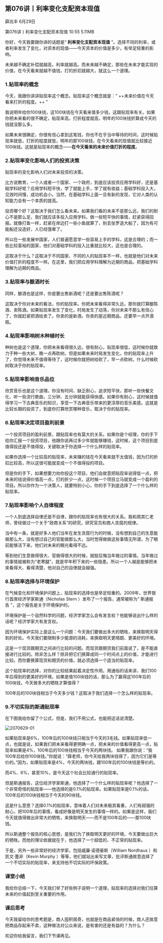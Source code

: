 

## 第076讲丨利率变化支配资本现值


薛兆丰
6月29日

第076讲丨利率变化支配资本现值
10:55 5.11MB


你好，今天我要跟你讲的话题是“ **利率变化支配资本现值** ”。选择不同的利率，或者利率发生了变化，对资本的现值——今天资本的价值是多少，有举足轻重的影响。

未来越不确定补偿就越高，利率就越高。而未来越不确定，那些在未来才能实现的价值，在今天看来就越不值钱，打的折扣就越大，就这么一个道理。

### 1.贴现率的概念

今天，我跟你讲讲贴现率这个概念。贴现率这个概念就是：“ ++未来价值在今天看来打折的程度。++ ”

我说明年给你100块钱，这100块钱在今天看来值多少钱，这跟贴现率有关。如果你把未来看的很不确定，贴现率高，打折程度就高，明年的100块钱折算成今天的钱就没那么多。

如果未来很确定，你很有信心拿到这笔钱，你也不在乎当中等待的时间，这时候贴现率就低，打折的程度就低，明年的那100块钱，在今天看来的现值就比较接近100块钱。这就是贴现率的概念——**在今天看来的未来价值打折的程度**。

### 2.贴现率变化影响人们的投资决策

贴现率的变化影响人们对未来投资的决策。

比方说教育，一个人或者一个国家、一个政府，到底应该投资应用学科好，还是基础学科好呢？应用学科短平快，学了就能上手，学了就有收益；基础学科投入大，见效时间慢，成功机会小。当然，在基础学科上面一旦有新的发现，它对人类的认知能力会有一个本质的提高。

投资哪个好？这取决于我们怎么看未来。如果我们看的未来不是那么远，我们的耐心不是那么足，我们就应该多投入应用学科，做一些短平快的事情，赶紧获得回报。就像打鱼一样，赶紧在岸边打一些小鱼就算了，别去张罗造大船了，因为有可能船还没造好，人已经饿晕了。

所以在一些发展中国家，人们普遍愿意学一些容易上手的学科，这是合理的；而一些比较富裕的国家，他们对基础学科的投入比重就比较大，这也是合理的。

这取决于什么？这取决于不同国家、不同的人的贴现率不一样，也就是他们对未来价值打折的程度不一样。在这里，我们把应用学科理解为近期的商品，把基础学科理解为远期的商品。

### 3.贴现率与酿酒时长

同样，酿酒也是这样，你是要出售新酒呢？还是要出售陈酒呢？

这取决于你对未来的看法，你的贴现率。你把未来看得非常久远，那你就打算酿陈酒、卖陈酒。如果贴现率发生了变化，时局发生了动荡，你对未来不那么有信心了，你就赶紧把酒给卖了。你卖的是新酒，你卖的是近期商品，还要早一点开酒瓶。

### 4.贴现率影响树木种植时长

种树也是这个道理，你把未来看得很久远，很有耐心，贴现率很低，这时候你就致力于种一些大树，晚一点再砍树。但是如果未来时局发生变化，你的贴现率上升了，你觉得未来不值得等待了，这时候你就把树给砍了，早一点砍树。什么时候砍树取决于你的贴现率。

### 5.贴现率影响音乐品位

欣赏音乐也是这个道理。你没有时间、缺乏耐心，追求短平快，那听一些快餐文化、听一些流行歌曲，三分钟、五分钟就能获得快感。如果你有耐心，这时候就值得学习一下古典音乐的知识，享受一下古典音乐带来的更淳厚的音乐美感。这就是比较长期的投资了，到底你打算欣赏哪种音乐，取决于你的贴现率。

### 6.贴现率决定项目盈利前景

一个投资项目的盈利前景，跟贴现率也有莫大的关系。如果你是个经理，你的手下给你汇报一个投资项目，他跟你说再过多少年就能够赚钱，这时候，这个项目到底值得投还是不值得投，关键取决于你选择一个什么样的贴现率。

如果你选择一个比较高的贴现率，未来赚的钱在今天看来就不太值钱，因为打的折扣比较高，所以这很可能就变成一个不值得投的项目。

但是你的手下，如果想要力劝你投这个项目，他们会故意把贴现率说得低一点，把未来的钱说得价值高一点，打的折少一点，这时候一个项目立马就变成一个盈利的项目。所以你作为一个决策人，就要特别小心，你的手下到底选择了一个什么样的贴现率。

### 7.贴现率影响个人自律程度

一个人到底选择自律还是不自律，跟你的贴现率也有很大的关系。我和周其仁老师，曾经做过一个关于“政商关系”的研究，研究官员和商人贪腐的规律。

当中有一条，就是好多人他们当年在发生贪腐行为的时候，没有想到自己的生意能做那么大，没有想过自己的官能做那么大，当时觉得做做这些事情无所谓，为了眼前能够活下来，他们对未来的眼光看得不远。

等到他们生意做得很大、官做得很大的时候，就挺后悔当年做过的事情。当年做过的事情就被称为“老寒腿”，就是早年积下来的一些隐患。所以一个人越是能够把未来看得大、看得清楚，他对自己的自律就会越强。

### 8.贴现率选择与环境保护

在气候变化和环境保护问题上，贴现率的选择也是举足轻重的。2009年，世界银行首席经济学家斯通（Nicholas Stern ）发布了一个报告，通常被称为“ 斯通报告 ”，这个报告是关于环境保护的。

环境保护是一个自然科学的问题，经济学家怎么会有发言权？他能够说出什么样的话呢？经济学家大有发言权。

因为环境保护实际上是这么一个问题：今天我们要做出多大的牺牲，来换取明天得到的好处。今天我们要限制多少能源的消耗，来换取明天更晴朗、更美好的环境。

这是一个现货跟期货之间进行比较的问题。而现货跟期货我们前面说了，是不能直接进行比较的。除非怎么样？除非把它们换算成同一个时间点上的价值，才能进行比较。而你要换算现货和期货的价值，就必须选择一个适当的贴现率。

这个贴现率的选择，对你的比较结果起着决定性作用。用通俗的话来讲，我们100年后得到的更美好的环境，如果是值100块钱的话，那么为了赢得这100年后的100块钱，今天做多大的牺牲才算值得？

100年后的100块钱相当于今天多少钱？这取决于我们选择一个怎么样的贴现率。

### 9.不切实际的斯通贴现率

在下图我给你留了个公式，但是，我们不用公式，也能把这话说清楚。

![2070629-01](http://note.youdao.com/yws/api/personal/file/62ABFE5EE1C04B68A6EB59CC72D65702?method=download&shareKey=71a2b675da2b16438648e2054ba0a199)

如果贴现率是6%，100年后的100块钱只相当于今天的3毛钱。如果贴现率低一点，也就是说，如果我们把未来看得更明确一点，把未来的价值看得更高一点，贴现率如果是4%，100年后的100块钱相当于今天的两块钱。
如果我跟你说：“我100年后给你100块钱。”你就说：“薛老师，你今天给我两块钱得了，因为它们是等价的。”因为，如果贴现率是4%，今天的两块钱，跟100年后的100块钱是等价的。

而4%、6%，甚至10%，是今天这个社会比较通行的贴现率。

但是斯通报告，这位经济学家斯通，他选择了一个什么样的贴现率呢？他选择了一个非常奇怪的贴现率——他选择的是0.1%的贴现率。如果贴现率是0.1%的话，100年后的100块钱相当于今天的90块钱。

这是什么意思？选择0.1%的贴现率，意味着人们对未来极其看重，人们有超强的耐心，把100年后的事情，看成好像是明天发生的事情一样的。如果是这样，我们今天就值得做出非常大的牺牲，来换取明天——而不是100年后的——那100块钱。

所以斯通整个报告的核心思想，是我们为了换取明天更好的环境，今天要做出巨大的牺牲。而他的理论依据就在于，他选择了一个超低的、不正常的贴现率。

于是，另外一些非常好的经济学家，包括威廉·诺德豪斯（William Nordhaus ）和凯文·墨非（Kevin Murphy ）等等，他们就站出来写文章，批评斯通故意选择了一个不切实际的贴现率，来支持他不切实际的环保政策。

### 课堂小结

我给你总结一下，今天我们举了好些例子说明一个道理，贴现率的选择对我们估算未来的价值起到至关重要的作用。

### 课后思考

今天我留给你的思考题是，商人囤积居奇，也就是在商品紧俏的时候，商人还故意把商品存起来不卖，这种做法对公众来说，是有害的还是有益的？为什么？

欢迎你给我留言，我们下节课再见。
